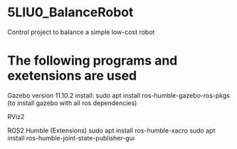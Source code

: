 # 5LIU0_BalanceRobot
Control project to balance a simple low-cost robot

# The following programs and exetensions are used
Gazebo version 11.10.2
install: sudo apt install ros-humble-gazebo-ros-pkgs (to install gazebo with all ros dependencies)

RViz2

ROS2 Humble 
(Extensions)
sudo apt install ros-humble-xacro
sudo apt install ros-humble-joint-state-publisher-gui